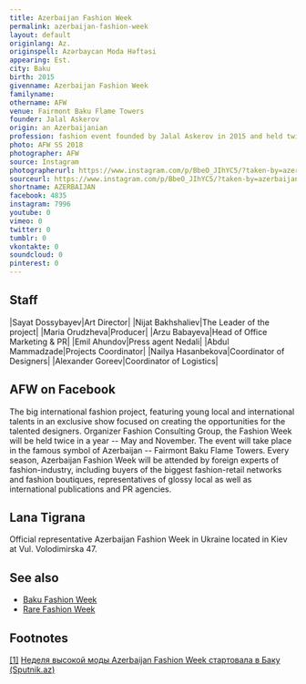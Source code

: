 ```yaml
---
title: Azerbaijan Fashion Week
permalink: azerbaijan-fashion-week
layout: default
originlang: Az.
originspell: Azərbaycan Moda Həftəsi
appearing: Est.
city: Baku
birth: 2015
givenname: Azerbaijan Fashion Week
familyname:
othername: AFW
venue: Fairmont Baku Flame Towers
founder: Jalal Askerov
origin: an Azerbaijanian
profession: fashion event founded by Jalal Askerov in 2015 and held twice in a year in Fairmont Baku Flame Towers
photo: AFW SS 2018
photographer: AFW
source: Instagram
photographerurl: https://www.instagram.com/p/BbeO_JIhYC5/?taken-by=azerbaijanfashionweek
sourceurl: https://www.instagram.com/p/BbeO_JIhYC5/?taken-by=azerbaijanfashionweek
shortname: AZERBAIJAN
facebook: 4835
instagram: 7996
youtube: 0
vimeo: 0
twitter: 0
tumblr: 0
vkontakte: 0
soundcloud: 0
pinterest: 0
---
```


## Staff

|Sayat Dossybayev|Art Director|
|Nijat Bakhshaliev|The Leader of the project|
|Maria Orudzheva|Producer|
|Arzu Babayeva|Head of Office Marketing & PR|
|Emil Ahundov|Press agent Nedali|
|Abdul Mammadzade|Projects Coordinator|
|Nailya Hasanbekova|Coordinator of Designers|
|Alexander Goreev|Coordinator of Logistics|

## AFW on Facebook

The big international fashion project, featuring young local and international talents in an exclusive show focused on creating the opportunities for the talented designers. Organizer Fashion Consulting Group, the Fashion Week will be held twice in a year -- May and November. The event will take place in the famous symbol of Azerbaijan -- Fairmont Baku Flame Towers.
Every season, Azerbaijan Fashion Week will be attended by foreign experts of fashion-industry, including buyers of the biggest fashion-retail networks and fashion boutiques, representatives of glossy local as well as international publications and PR agencies.

## Lana Tigrana

Official representative Azerbaijan Fashion Week in Ukraine located in Kiev at Vul. Volodimirska 47.

## See also

+ [Baku Fashion Week](index)
+ [Rare Fashion Week](index)

## Footnotes

[[1]](#a1) <span id="f1"></span> [Неделя высокой моды Azerbaijan Fashion Week стартовала в Баку (Sputnik.az)](https://ru.sputnik.az/photo/20180518/415389130/azerbaijan-fashion-week-nedelja-mody-foto.html)
